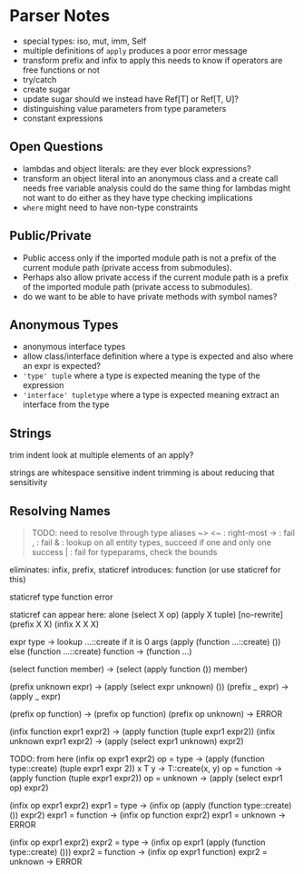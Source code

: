 # Parser Notes

* special types: iso, mut, imm, Self
* multiple definitions of `apply` produces a poor error message
* transform prefix and infix to apply
  this needs to know if operators are free functions or not
* try/catch
* create sugar
* update sugar
  should we instead have Ref[T] or Ref[T, U]?
* distinguishing value parameters from type parameters
* constant expressions

## Open Questions

* lambdas and object literals: are they ever block expressions?
* transform an object literal into an anonymous class and a create call
  needs free variable analysis
  could do the same thing for lambdas
  might not want to do either as they have type checking implications
* `where` might need to have non-type constraints

## Public/Private

* Public access only if the imported module path is not a prefix of the current module path (private access from submodules).
* Perhaps also allow private access if the current module path is a prefix of the imported module path (private access to submodules).
* do we want to be able to have private methods with symbol names?

## Anonymous Types

* anonymous interface types
* allow class/interface definition where a type is expected
  and also where an expr is expected?
* `'type' tuple` where a type is expected
  meaning the type of the expression
* `'interface' tupletype` where a type is expected
  meaning extract an interface from the type

## Strings

trim indent
  look at multiple elements of an apply?

strings are whitespace sensitive
  indent trimming is about reducing that sensitivity

## Resolving Names

> TODO: need to resolve through type aliases
~> <~ : right-most
-> : fail
, : fail
& : lookup on all entity types, succeed if one and only one success
| : fail
for typeparams, check the bounds

eliminates: infix, prefix, staticref
introduces: function (or use staticref for this)

staticref
  type
  function
  error

staticref can appear here:
  alone
  (select X op)
  (apply X tuple) [no-rewrite]
  (prefix X X)
  (infix X X X)

expr
  type ->
    lookup ...::create
    if it is 0 args
      (apply (function ...::create) ())
    else
      (function ...::create)
  function -> (function ...)

(select function member)
  ->
  (select (apply function ()) member)

(prefix unknown expr)
  ->
  (apply (select expr unknown) ())
(prefix _ expr)
  ->
  (apply _ expr)

(prefix op function)
  ->
  (prefix op function)
(prefix op unknown)
  -> ERROR

(infix function expr1 expr2)
  ->
  (apply function (tuple <unpack>expr1 <unpack>expr2))
(infix unknown expr1 expr2)
  ->
  (apply (select expr1 unknown) expr2)

TODO: from here
(infix op expr1 expr2)
  op = type -> (apply (function type::create) (tuple expr1 expr 2))
    x T y -> T::create(x, y)
  op = function -> (apply function (tuple expr1 expr2))
  op = unknown -> (apply (select expr1 op) expr2)

(infix op expr1 expr2)
  expr1 = type -> (infix op (apply (function type::create) ()) expr2)
  expr1 = function -> (infix op function expr2)
  expr1 = unknown -> ERROR

(infix op expr1 expr2)
  expr2 = type -> (infix op expr1 (apply (function type::create) ()))
  expr2 = function -> (infix op expr1 function)
  expr2 = unknown -> ERROR
